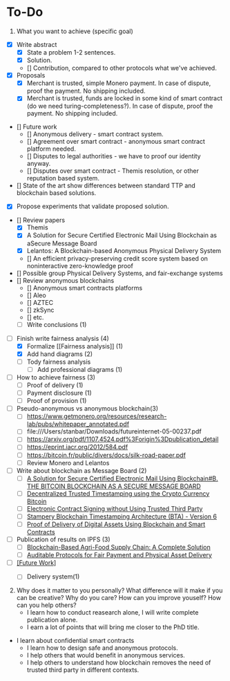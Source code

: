 # To-Do

1.  What you want to achieve (specific goal)

- [x] Write abstract
  - [x] State a problem 1-2 sentences. 
  - [x] Solution. 
  - [] Contribution, compared to other protocols what we've achieved.
- [x] Proposals
  - [x] Merchant is trusted, simple Monero payment. In case of dispute, proof the payment. No shipping included.
  - [x] Merchant is trusted, funds are locked in some kind of smart contract (do we need turing-completeness?). In case of dispute, proof the payment. No shipping included.
- [] Future work
  - [] Anonymous delivery - smart contract system.
  - [] Agreement over smart contract - anonymous smart contract platform needed.
  - [] Disputes to legal authorities - we have to proof our identity anyway.
  - [] Disputes over smart contract - Themis resolution, or other reputation based system.
- [] State of the art show differences between standard TTP and blockchain based solutions.
- [x] Propose experiments that validate proposed solution.
- [] Review papers
  - [x] Themis
  - [x] A Solution for Secure Certified Electronic Mail Using Blockchain as aSecure Message Board
  - [x] Lelantos: A Blockchain-based Anonymous Physical Delivery System
  - [] An efficient privacy-preserving credit score system based on noninteractive zero-knowledge proof
- [] Possible group Physical Delivery Systems, and fair-exchange systems
- [] Review anonymous blockchains
  - [] Anonymous smart contracts platforms
  - [] Aleo
  - [] AZTEC
  - [] zkSync
  - [] etc.
  - [ ] Write conclusions (1)
- [ ] Finish write fairness analysis (4)
	- [x] Formalize [[Fairness analysis]] (1)
	- [x] Add hand diagrams (2)
  - [ ] Tody fairness analysis
	- [ ] Add professional diagrams (1)
- [ ] How to achieve fairness (3)
	- [ ] Proof of delivery (1)
	- [ ] Payment disclosure (1)
	- [ ] Proof of provision (1)
- [ ] Pseudo-anonymous vs anonymous blockchain(3)
	- [ ] https://www.getmonero.org/resources/research-lab/pubs/whitepaper_annotated.pdf
	-  [ ] file:///Users/stanbar/Downloads/futureinternet-05-00237.pdf
	- [ ] https://arxiv.org/pdf/1107.4524.pdf%3Forigin%3Dpublication_detail
	- [ ] https://eprint.iacr.org/2012/584.pdf
	- [ ] https://bitcoin.fr/public/divers/docs/silk-road-paper.pdf
	- [ ] Review Monero and Lelantos
- [ ] Write about blockchain as Message Board (2)
	- [ ] [A Solution for Secure Certified Electronic Mail Using Blockchain#B. THE BITCOIN BLOCKCHAIN AS A SECURE MESSAGE BOARD](https://ieeexplore.ieee.org/stamp/stamp.jsp?arnumber=8654617)
	- [ ] [Decentralized Trusted Timestamping using the Crypto Currency Bitcoin](https://arxiv.org/pdf/1502.04015.pdf)
	- [ ] [Electronic Contract Signing without Using Trusted Third Party](https://www.smu.edu.sg/sites/default/files/skbife/pdf/asset%20allocation%20-%20ContractSigning-CR.pdf)
	- [ ] [Stampery Blockchain Timestamping Architecture (BTA) - Version 6](https://arxiv.org/pdf/1711.04709.pdf)
	- [ ] [Proof of Delivery of Digital Assets Using Blockchain and Smart Contracts](https://ieeexplore.ieee.org/stamp/stamp.jsp?arnumber=8501910)
- [ ] Publication of results on IPFS (3)
	- [ ] [Blockchain-Based Agri-Food Supply Chain: A Complete Solution](https://ieeexplore.ieee.org/stamp/stamp.jsp?arnumber=9058674)
	- [ ] [Auditable Protocols for Fair Payment and Physical Asset Delivery](https://ieeexplore.ieee.org/stamp/stamp.jsp?arnumber=8792156)
- [ ] [[Future Work]](1)
	- [ ] Delivery system(1)
 

2.  Why does it matter to you personally? What difference will it make if you can be creative? Why do you care? How can you improve youself? How can you help others?
	- I learn how to conduct reasearch alone, I will write complete publication alone.
	- I earn a lot of points that will bring me closer to the PhD title.
  - I learn about confidential smart contracts
	- I learn how to design safe and anonymous protocols.
	- I help others that would benefit in anonymous services.
	- I help others to understand how blockchain removes the need of trusted third party in different contexts.

